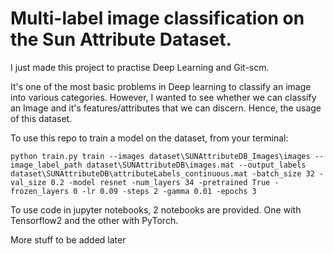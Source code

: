 # Multi-label image classification on the Sun Attribute Dataset.

I just made this project to practise Deep Learning and Git-scm.

It's one of the most basic problems in Deep learning to classify an image into various categories. However, I wanted to see whether we can classify an Image and it's features/attributes that we can discern. Hence, the usage of this dataset.

To use this repo to train a model on the dataset, from your terminal:

```
python train.py train --images dataset\SUNAttributeDB_Images\images --image_label_path dataset\SUNAttributeDB\images.mat --output_labels dataset\SUNAttributeDB\attributeLabels_continuous.mat -batch_size 32 -val_size 0.2 -model resnet -num_layers 34 -pretrained True -frozen_layers 0 -lr 0.09 -steps 2 -gamma 0.01 -epochs 3
```
To use code in jupyter notebooks, 2 notebooks are provided.
One with Tensorflow2 and the other with PyTorch.

More stuff to be added later